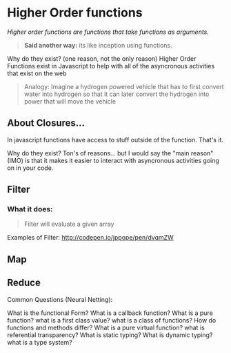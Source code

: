 # Higher Order functions

*Higher order functions are functions that take functions as arguments.*

> **Said another way:** its like inception using functions.

Why do they exist? (one reason, not the only reason) Higher Order Functions exist in Javascript to help with all of the asyncronous activities that exist on the web

> Analogy: Imagine a hydrogen powered vehicle that has to first convert water into hydrogen so that it can later convert the hydrogen into power that will move the vehicle

## About Closures...

In javascript functions have access to stuff outside of the function. That's it.

Why do they exist?
Ton's of reasons... but I would say the "main reason" (IMO) is that it makes it easier to interact with asyncronous activities going on in your code.

## Filter

### What it does:
> Filter will evaluate a given array

Examples of Filter: http://codepen.io/jppope/pen/dvqmZW

## Map



## Reduce

Common Questions (Neural Netting):

What is the functional Form?
What is a callback function?
What is a pure function?
what is a first class value?
what is a class of functions?
How do functions and methods differ?
What is a pure virtual function?
what is referential transparency?
What is static typing?
What is dynamic typing?
what is a type system?





